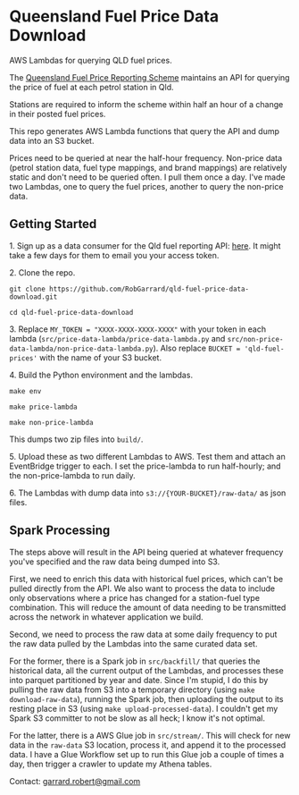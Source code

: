 # Queensland Fuel Price Data Download

AWS Lambdas for querying QLD fuel prices.

The [Queensland Fuel Price Reporting Scheme](https://www.fuelpricesqld.com.au/) maintains an API for querying the price of fuel at each petrol station in Qld.

Stations are required to inform the scheme within half an hour of a change in
their posted fuel prices.

This repo generates AWS Lambda functions that query the API and dump data into
an S3 bucket.

Prices need to be queried at near the half-hour frequency. Non-price data
(petrol station data, fuel type mappings, and brand mappings) are relatively
static and don't need to be queried often. I pull them once a day. I've made
two Lambdas, one to query the fuel prices, another to query the non-price
data.


## Getting Started

1\. Sign up as a data consumer for the Qld fuel reporting API: [here](https://forms.office.com/Pages/ResponsePage.aspx?id=XbdJc0AKKUSHYhmf2mnq-9XqCWIciN5Osw2Y74gWzu9UQ0pCR1dPV0FWR1ZPN0FYSEc0UEVQMkQzMyQlQCN0PWcu).
It might take a few days for them to email you your access token.

2\. Clone the repo.

```git clone https://github.com/RobGarrard/qld-fuel-price-data-download.git```

```cd qld-fuel-price-data-download```


3\. Replace `MY_TOKEN = "XXXX-XXXX-XXXX-XXXX"` with your token in each lambda
(`src/price-data-lambda/price-data-lambda.py` and
`src/non-price-data-lambda/non-price-data-lambda.py`). Also replace `BUCKET
= 'qld-fuel-prices'` with the name of your S3 bucket.

4\. Build the Python environment and the lambdas.

```make env```

```make price-lambda```

```make non-price-lambda```

This dumps two zip files into `build/`.

5\. Upload these as two different Lambdas to AWS. Test them and attach an
EventBridge trigger to each. I set the price-lambda to run half-hourly; and the
non-price-lambda to run daily.

6\. The Lambdas with dump data into `s3://{YOUR-BUCKET}/raw-data/` as json
files.

## Spark Processing

The steps above will result in the API being queried at whatever frequency
you've specified and the raw data being dumped into S3. 

First, we need to enrich this data with historical fuel prices, which can't be
pulled directly from the API. We also want to process the data to include only
observations where a price has changed for a station-fuel type combination.
This will reduce the amount of data needing to be transmitted across the
network in whatever application we build.

Second, we need to process the raw data at some daily frequency to put the raw
data pulled by the Lambdas into the same curated data set.

For the former, there is a Spark job in `src/backfill/` that queries the
historical data, all the current output of the Lambdas, and processes these
into parquet partitioned by year and date. Since I'm stupid, I do this by
pulling the raw data from S3 into a temporary directory (using `make
download-raw-data`), running the Spark job, then uploading the output to its
resting place in S3 (using `make upload-processed-data`). I couldn't get my
Spark S3 committer to not be slow as all heck; I know it's not optimal. 


For the latter, there is a AWS Glue job in `src/stream/`. This will check for
new data in the `raw-data` S3 location, process it, and append it to the
processed data. I have a Glue Workflow set up to run this Glue job a couple of
times a day, then trigger a crawler to update my Athena tables.


Contact: [garrard.robert@gmail.com](mailto:garrard.robert@gmail.com)